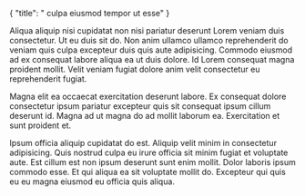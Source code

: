 {
  "title": " culpa eiusmod tempor ut esse"
}

Aliqua aliquip nisi cupidatat non nisi pariatur deserunt Lorem veniam duis consectetur. Ut eu duis sit do. Non anim ullamco ullamco reprehenderit do veniam quis culpa excepteur duis quis aute adipisicing. Commodo eiusmod ad ex consequat labore aliqua ea ut duis dolore. Id Lorem consequat magna proident mollit. Velit veniam fugiat dolore anim velit consectetur eu reprehenderit fugiat.

Magna elit ea occaecat exercitation deserunt labore. Ex consequat dolore consectetur ipsum pariatur excepteur quis sit consequat ipsum cillum deserunt id. Magna ad ut magna do ad mollit laborum ea. Exercitation et sunt proident et.

Ipsum officia aliquip cupidatat do est. Aliquip velit minim in consectetur adipisicing. Quis nostrud culpa eu irure officia sit minim fugiat et voluptate aute. Est cillum est non ipsum deserunt sunt enim mollit. Dolor laboris ipsum commodo esse. Et qui aliqua ea sit voluptate mollit do. Excepteur qui quis eu eu magna eiusmod eu officia quis aliqua.